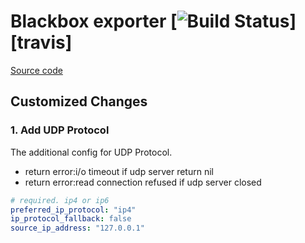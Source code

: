 # Blackbox exporter [![Build Status](https://travis-ci.org/prometheus/blackbox_exporter.svg)][travis]
[Source code](https://github.com/prometheus/blackbox_exporter/)


## Customized Changes

### 1. Add UDP Protocol

The additional config for UDP Protocol.
* return error:i/o timeout if udp server return nil
* return error:read connection refused if udp server closed
```yaml
# required. ip4 or ip6
preferred_ip_protocol: "ip4" 
ip_protocol_fallback: false
source_ip_address: "127.0.0.1"  
```
